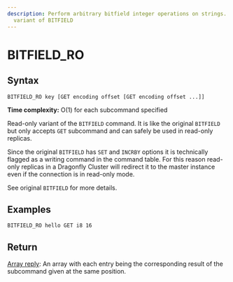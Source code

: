 ```yaml
---
description: Perform arbitrary bitfield integer operations on strings. Read-only
  variant of BITFIELD
---
```


# BITFIELD_RO

## Syntax

    BITFIELD_RO key [GET encoding offset [GET encoding offset ...]]

**Time complexity:** O(1) for each subcommand specified

Read-only variant of the `BITFIELD` command.
It is like the original `BITFIELD` but only accepts `GET` subcommand and can safely be used in read-only replicas.

Since the original `BITFIELD` has `SET` and `INCRBY` options it is technically flagged as a writing command in the command table.
For this reason read-only replicas in a Dragonfly Cluster will redirect it to the master instance even if the connection is in read-only mode.

See original `BITFIELD` for more details.

## Examples

```
BITFIELD_RO hello GET i8 16
```

## Return

[Array reply](https://redis.io/docs/reference/protocol-spec#resp-arrays): An array with each entry being the corresponding result of the subcommand given at the same position.
